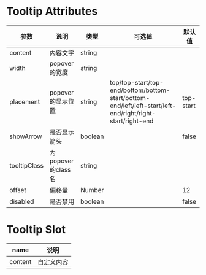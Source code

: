 
# Tooltip Attributes

参数|说明|类型|可选值|默认值
-|-|-|-|-|
content|内容文字|string||
width|popover的宽度|string||
placement|popover的显示位置 |string|top/top-start/top-end/bottom/bottom-start/bottom-end/left/left-start/left-end/right/right-start/right-end|top-start
showArrow|是否显示箭头|boolean||false
tooltipClass|为popover的class名|string||
offset|偏移量|Number||12
disabled|是否禁用|boolean||false


# Tooltip Slot

name|说明|
-|-|
content| 自定义内容|